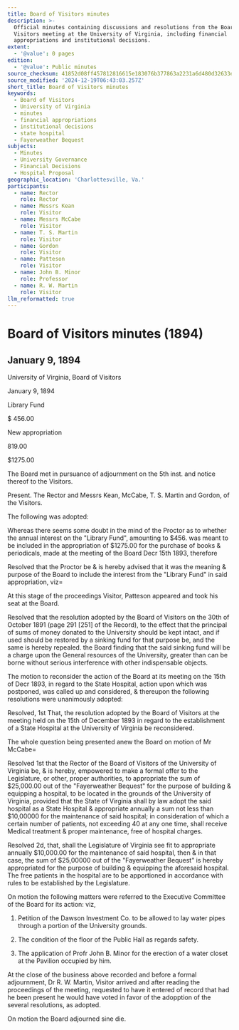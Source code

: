 ```yaml
---
title: Board of Visitors minutes
description: >-
  Official minutes containing discussions and resolutions from the Board of
  Visitors meeting at the University of Virginia, including financial
  appropriations and institutional decisions.
extent:
  - '@value': 0 pages
edition:
  - '@value': Public minutes
source_checksum: 41852d08ff457812816615e183076b377863a2231a6d480d32633ed9f8444f01
source_modified: '2024-12-19T06:43:03.257Z'
short_title: Board of Visitors minutes
keywords:
  - Board of Visitors
  - University of Virginia
  - minutes
  - financial appropriations
  - institutional decisions
  - state hospital
  - Fayerweather Bequest
subjects:
  - Minutes
  - University Governance
  - Financial Decisions
  - Hospital Proposal
geographic_location: 'Charlottesville, Va.'
participants:
  - name: Rector
    role: Rector
  - name: Messrs Kean
    role: Visitor
  - name: Messrs McCabe
    role: Visitor
  - name: T. S. Martin
    role: Visitor
  - name: Gordon
    role: Visitor
  - name: Patteson
    role: Visitor
  - name: John B. Minor
    role: Professor
  - name: R. W. Martin
    role: Visitor
llm_reformatted: true
---
```

# Board of Visitors minutes (1894) 
## January 9, 1894


University of Virginia, Board of Visitors

January 9, 1894

Library Fund

$ 456.00

New appropriation

819.00

$1275.00

The Board met in pursuance of adjournment on the 5th inst. and notice thereof to the Visitors.

Present. The Rector and Messrs Kean, McCabe, T. S. Martin and Gordon, of the Visitors.

The following was adopted:

Whereas there seems some doubt in the mind of the Proctor as to whether the annual interest on the "Library Fund", amounting to $456. was meant to be included in the appropriation of $1275.00 for the purchase of books & periodicals, made at the meeting of the Board Decr 15th 1893, therefore

Resolved that the Proctor be & is hereby advised that it was the meaning & purpose of the Board to include the interest from the "Library Fund" in said appropriation, viz=

At this stage of the proceedings Visitor, Patteson appeared and took his seat at the Board.

Resolved that the resolution adopted by the Board of Visitors on the 30th of October 1891 (page 291 \[251\] of the Record), to the effect that the principal of sums of money donated to the University should be kept intact, and if used should be restored by a sinking fund for that purpose be, and the same is hereby repealed. the Board finding that the said sinking fund will be a charge upon the General resources of the University, greater than can be borne without serious interference with other indispensable objects.

The motion to reconsider the action of the Board at its meeting on the 15th of Decr 1893, in regard to the State Hospital, action upon which was postponed, was called up and considered, & thereupon the following resolutions were unanimously adopted:

Resolved, 1st That, the resolution adopted by the Board of Visitors at the meeting held on the 15th of December 1893 in regard to the establishment of a State Hospital at the University of Virginia be reconsidered.

The whole question being presented anew the Board on motion of Mr McCabe=

Resolved 1st that the Rector of the Board of Visitors of the University of Virginia be, & is hereby, empowered to make a formal offer to the Legislature, or other, proper authorities, to appropriate the sum of $25,000.00 out of the "Fayerweather Bequest" for the purpose of building & equipping a hospital, to be located in the grounds of the University of Virginia, provided that the State of Virginia shall by law adopt the said hospital as a State Hospital & appropriate annually a sum not less than $10,00000 for the maintenance of said hospital; in consideration of which a certain number of patients, not exceeding 40 at any one time, shall receive Medical treatment & proper maintenance, free of hospital charges.

Resolved 2d, that, shall the Legislature of Virginia see fit to appropriate annually $10,000.00 for the maintenance of said hospital, then & in that case, the sum of $25,00000 out of the "Fayerweather Bequest" is hereby appropriated for the purpose of building & equipping the aforesaid hospital. The free patients in the hospital are to be apportioned in accordance with rules to be established by the Legislature.

On motion the following matters were referred to the Executive Committee of the Board for its action: viz,

1. Petition of the Dawson Investment Co. to be allowed to lay water pipes through a portion of the University grounds.

2. The condition of the floor of the Public Hall as regards safety.

3. The application of Profr John B. Minor for the erection of a water closet at the Pavilion occupied by him.

At the close of the business above recorded and before a formal adjournment, Dr R. W. Martin, Visitor arrived and after reading the proceedings of the meeting, requested to have it entered of record that had he been present he would have voted in favor of the adopption of the several resolutions, as adopted.

On motion the Board adjourned sine die.

